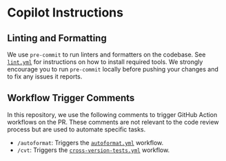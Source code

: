 <!-- https://docs.github.com/en/copilot/customizing-copilot/adding-repository-custom-instructions-for-github-copilot -->

# Copilot Instructions

## Linting and Formatting

We use `pre-commit` to run linters and formatters on the codebase. See [`lint.yml`](/.github/workflows/lint.yml) for instructions on how to install required tools.
We strongly encourage you to run `pre-commit` locally before pushing your changes and to fix any issues it reports.

## Workflow Trigger Comments

In this repository, we use the following comments to trigger GitHub Action workflows on the PR.
These comments are not relevant to the code review process but are used to automate specific tasks.

- `/autoformat`: Triggers the [`autoformat.yml`](../.github/workflows/autoformat.yml) workflow.
- `/cvt`: Triggers the [`cross-version-tests.yml`](../.github/workflows/cross-version-tests.yml) workflow.
